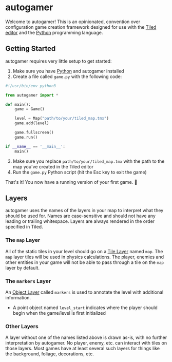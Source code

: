# autogamer

Welcome to autogamer! This is an opinionated, convention over configuration game
creation framework designed for use with the [Tiled editor] and the [Python]
programming language.

## Getting Started

autogamer requires very little setup to get started:

1. Make sure you have [Python] and autogamer installed
2. Create a file called `game.py` with the following code:
  ```py
  #!/usr/bin/env python3

  from autogamer import *

  def main():
      game = Game()

      level = Map("path/to/your/tiled_map.tmx")
      game.add(level)

      game.fullscreen()
      game.run()

  if __name__ == '__main__':
      main()
  ```
3. Make sure you replace `path/to/your/tiled_map.tmx` with the path to the map
   you've created in the Tiled editor
4. Run the `game.py` Python script (hit the Esc key to exit the game)

That's it! You now have a running version of your first game. :tada:

## Layers

autogamer uses the names of the layers in your map to interpret what they should
be used for. Names are case-sensitive and should not have any leading or
trailing whitespace. Layers are always rendered in the order specified in Tiled.

### The `map` Layer

All of the static tiles in your level should go on a [Tile Layer] named `map`.
The `map` layer tiles will be used in physics calculations. The player, enemies
and other entities in your game will not be able to pass through a tile on the
`map` layer by default.

### The `markers` Layer

An [Object Layer] called `markers` is used to annotate the level with additional
information.

* A point object named `level_start` indicates where the player should begin
  when the game/level is first initialized

### Other Layers

A layer without one of the names listed above is drawn as-is, with no further
interpretation by autogamer. No player, enemy, etc. can interact with tiles on
those layers. Most games have at least several such layers for things like the
background, foliage, decorations, etc.

[Tiled editor]: https://www.mapeditor.org
[Python]: https://www.python.org

[Tile Layer]: https://doc.mapeditor.org/en/stable/manual/layers/#tile-layers
[Object Layer]: https://doc.mapeditor.org/en/stable/manual/layers/#object-layers
